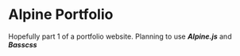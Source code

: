 # Alpine Portfolio

Hopefully part 1 of a portfolio website. Planning to use **_Alpine.js_** and **_Basscss_**
